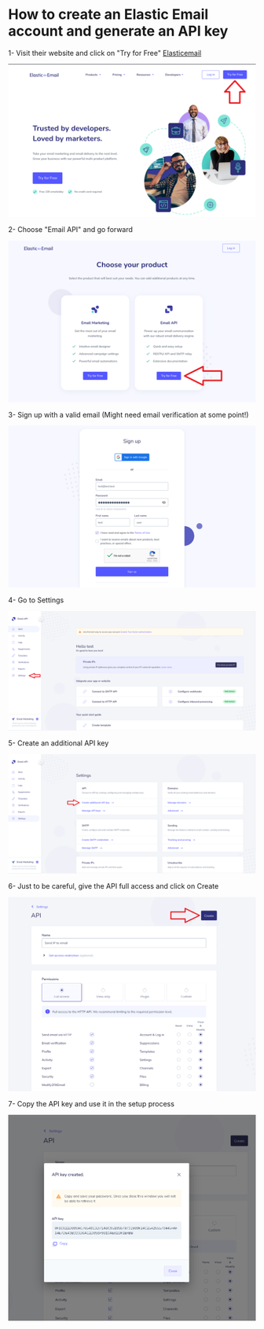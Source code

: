 # How to create an Elastic Email account and generate an API key
 
1- Visit their website and click on "Try for Free" [Elasticemail](https://elasticemail.com/)
 
![Image0](/Instructions/image0.png)

2- Choose "Email API" and go forward

![Image0](/Instructions/image1.png)

3- Sign up with a valid email (Might need email verification at some point!)

![Image0](/Instructions/image2.png)

4- Go to Settings

![Image0](/Instructions/image3.png)

5- Create an additional API key

![Image0](/Instructions/image4.png)

6- Just to be careful, give the API full access and click on Create

![Image0](/Instructions/image5.png)

7- Copy the API key and use it in the setup process

![Image0](/Instructions/image6.png)
